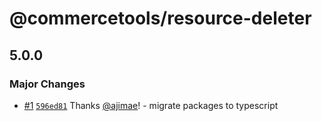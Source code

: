 # @commercetools/resource-deleter

## 5.0.0

### Major Changes

- [#1](https://github.com/commercetools/typescript-dev-utilities/pull/1) [`596ed81`](https://github.com/commercetools/typescript-dev-utilities/commit/596ed81cf31421fca774264c83d552048d0cabf6) Thanks [@ajimae](https://github.com/ajimae)! - migrate packages to typescript
